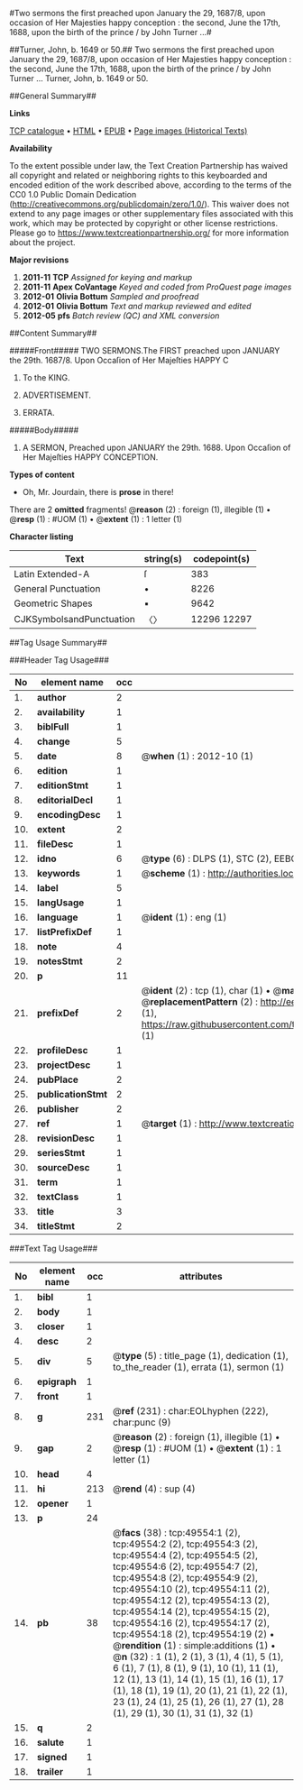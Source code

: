 #Two sermons the first preached upon January the 29, 1687/8, upon occasion of Her Majesties happy conception : the second, June the 17th, 1688, upon the birth of the prince / by John Turner ...#

##Turner, John, b. 1649 or 50.##
Two sermons the first preached upon January the 29, 1687/8, upon occasion of Her Majesties happy conception : the second, June the 17th, 1688, upon the birth of the prince / by John Turner ...
Turner, John, b. 1649 or 50.

##General Summary##

**Links**

[TCP catalogue](http://www.ota.ox.ac.uk/tcp/)  • 
[HTML](http://tei.it.ox.ac.uk/tcp/Texts-HTML/free/A63/A63923.html)  • 
[EPUB](http://tei.it.ox.ac.uk/tcp/Texts-EPUB/free/A63/A63923.epub) • 
[Page images (Historical Texts)](https://historicaltexts.jisc.ac.uk/eebo-11818570e)

**Availability**

To the extent possible under law, the Text Creation Partnership has waived all copyright and related or neighboring rights to this keyboarded and encoded edition of the work described above, according to the terms of the CC0 1.0 Public Domain Dedication (http://creativecommons.org/publicdomain/zero/1.0/). This waiver does not extend to any page images or other supplementary files associated with this work, which may be protected by copyright or other license restrictions. Please go to https://www.textcreationpartnership.org/ for more information about the project.

**Major revisions**

1. __2011-11__ __TCP__ *Assigned for keying and markup*
1. __2011-11__ __Apex CoVantage__ *Keyed and coded from ProQuest page images*
1. __2012-01__ __Olivia Bottum__ *Sampled and proofread*
1. __2012-01__ __Olivia Bottum__ *Text and markup reviewed and edited*
1. __2012-05__ __pfs__ *Batch review (QC) and XML conversion*

##Content Summary##

#####Front#####
TWO SERMONS.The FIRST preached upon JANUARY the 29th. 1687/8. Upon Occaſion of Her Majeſties HAPPY C
1. To the KING.

1. ADVERTISEMENT.

1. ERRATA.

#####Body#####

1. A SERMON, Preached upon JANUARY the 29th. 1688. Upon Occaſion of Her Majeſties HAPPY CONCEPTION.

**Types of content**

  * Oh, Mr. Jourdain, there is **prose** in there!

There are 2 **omitted** fragments! 
 @__reason__ (2) : foreign (1), illegible (1)  •  @__resp__ (1) : #UOM (1)  •  @__extent__ (1) : 1 letter (1)

**Character listing**


|Text|string(s)|codepoint(s)|
|---|---|---|
|Latin Extended-A|ſ|383|
|General Punctuation|•|8226|
|Geometric Shapes|▪|9642|
|CJKSymbolsandPunctuation|〈〉|12296 12297|

##Tag Usage Summary##

###Header Tag Usage###

|No|element name|occ|attributes|
|---|---|---|---|
|1.|__author__|2||
|2.|__availability__|1||
|3.|__biblFull__|1||
|4.|__change__|5||
|5.|__date__|8| @__when__ (1) : 2012-10 (1)|
|6.|__edition__|1||
|7.|__editionStmt__|1||
|8.|__editorialDecl__|1||
|9.|__encodingDesc__|1||
|10.|__extent__|2||
|11.|__fileDesc__|1||
|12.|__idno__|6| @__type__ (6) : DLPS (1), STC (2), EEBO-CITATION (1), OCLC (1), VID (1)|
|13.|__keywords__|1| @__scheme__ (1) : http://authorities.loc.gov/ (1)|
|14.|__label__|5||
|15.|__langUsage__|1||
|16.|__language__|1| @__ident__ (1) : eng (1)|
|17.|__listPrefixDef__|1||
|18.|__note__|4||
|19.|__notesStmt__|2||
|20.|__p__|11||
|21.|__prefixDef__|2| @__ident__ (2) : tcp (1), char (1)  •  @__matchPattern__ (2) : ([0-9\-]+):([0-9IVX]+) (1), (.+) (1)  •  @__replacementPattern__ (2) : http://eebo.chadwyck.com/downloadtiff?vid=$1&page=$2 (1), https://raw.githubusercontent.com/textcreationpartnership/Texts/master/tcpchars.xml#$1 (1)|
|22.|__profileDesc__|1||
|23.|__projectDesc__|1||
|24.|__pubPlace__|2||
|25.|__publicationStmt__|2||
|26.|__publisher__|2||
|27.|__ref__|1| @__target__ (1) : http://www.textcreationpartnership.org/docs/. (1)|
|28.|__revisionDesc__|1||
|29.|__seriesStmt__|1||
|30.|__sourceDesc__|1||
|31.|__term__|1||
|32.|__textClass__|1||
|33.|__title__|3||
|34.|__titleStmt__|2||


###Text Tag Usage###

|No|element name|occ|attributes|
|---|---|---|---|
|1.|__bibl__|1||
|2.|__body__|1||
|3.|__closer__|1||
|4.|__desc__|2||
|5.|__div__|5| @__type__ (5) : title_page (1), dedication (1), to_the_reader (1), errata (1), sermon (1)|
|6.|__epigraph__|1||
|7.|__front__|1||
|8.|__g__|231| @__ref__ (231) : char:EOLhyphen (222), char:punc (9)|
|9.|__gap__|2| @__reason__ (2) : foreign (1), illegible (1)  •  @__resp__ (1) : #UOM (1)  •  @__extent__ (1) : 1 letter (1)|
|10.|__head__|4||
|11.|__hi__|213| @__rend__ (4) : sup (4)|
|12.|__opener__|1||
|13.|__p__|24||
|14.|__pb__|38| @__facs__ (38) : tcp:49554:1 (2), tcp:49554:2 (2), tcp:49554:3 (2), tcp:49554:4 (2), tcp:49554:5 (2), tcp:49554:6 (2), tcp:49554:7 (2), tcp:49554:8 (2), tcp:49554:9 (2), tcp:49554:10 (2), tcp:49554:11 (2), tcp:49554:12 (2), tcp:49554:13 (2), tcp:49554:14 (2), tcp:49554:15 (2), tcp:49554:16 (2), tcp:49554:17 (2), tcp:49554:18 (2), tcp:49554:19 (2)  •  @__rendition__ (1) : simple:additions (1)  •  @__n__ (32) : 1 (1), 2 (1), 3 (1), 4 (1), 5 (1), 6 (1), 7 (1), 8 (1), 9 (1), 10 (1), 11 (1), 12 (1), 13 (1), 14 (1), 15 (1), 16 (1), 17 (1), 18 (1), 19 (1), 20 (1), 21 (1), 22 (1), 23 (1), 24 (1), 25 (1), 26 (1), 27 (1), 28 (1), 29 (1), 30 (1), 31 (1), 32 (1)|
|15.|__q__|2||
|16.|__salute__|1||
|17.|__signed__|1||
|18.|__trailer__|1||

